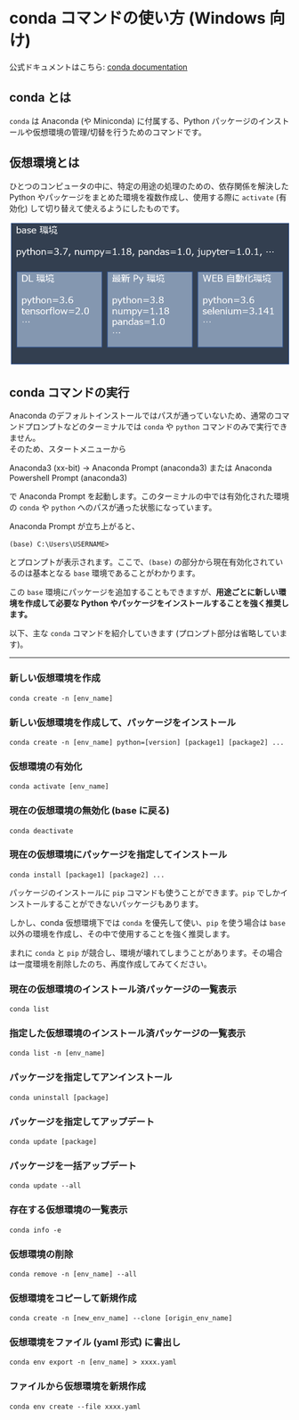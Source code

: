 # conda コマンドの使い方 (Windows 向け)  

公式ドキュメントはこちら: [conda documentation](https://conda.io/projects/conda/en/latest/index.html)  

## conda とは  

`conda` は Anaconda (や Miniconda) に付属する、Python パッケージのインストールや仮想環境の管理/切替を行うためのコマンドです。  

## 仮想環境とは  

ひとつのコンピュータの中に、特定の用途の処理のための、依存関係を解決した Python やパッケージをまとめた環境を複数作成し、使用する際に `activate` (有効化) して切り替えて使えるようにしたものです。  

![仮想環境概念図](./pictures/conda_virtual_env.png)  

## conda コマンドの実行  

Anaconda のデフォルトインストールではパスが通っていないため、通常のコマンドプロンプトなどのターミナルでは `conda` や `python` コマンドのみで実行できません。  
そのため、スタートメニューから  

Anaconda3 (xx-bit) → Anaconda Prompt (anaconda3) または Anaconda Powershell Prompt  (anaconda3)  

で Anaconda Prompt を起動します。このターミナルの中では有効化された環境の `conda` や `python` へのパスが通った状態になっています。  

Anaconda Prompt が立ち上がると、  

```conda  
(base) C:\Users\USERNAME>
```  

とプロンプトが表示されます。ここで、`(base)` の部分から現在有効化されているのは基本となる `base` 環境であることがわかります。  

この `base` 環境にパッケージを追加することもできますが、**用途ごとに新しい環境を作成して必要な Python やパッケージをインストールすることを強く推奨します。**  

以下、主な `conda` コマンドを紹介していきます (プロンプト部分は省略しています)。  

---

### 新しい仮想環境を作成

```conda  
conda create -n [env_name]
```

### 新しい仮想環境を作成して、パッケージをインストール

```conda  
conda create -n [env_name] python=[version] [package1] [package2] ...
```

### 仮想環境の有効化  

```conda  
conda activate [env_name]
```

### 現在の仮想環境の無効化 (base に戻る)  

```conda  
conda deactivate
```

### 現在の仮想環境にパッケージを指定してインストール  

```conda  
conda install [package1] [package2] ...
```

パッケージのインストールに `pip` コマンドも使うことができます。`pip` でしかインストールすることができないパッケージもあります。  

しかし、conda 仮想環境下では `conda` を優先して使い、`pip` を使う場合は `base` 以外の環境を作成し、その中で使用することを強く推奨します。  

まれに `conda` と `pip` が競合し、環境が壊れてしまうことがあります。その場合は一度環境を削除したのち、再度作成してみてください。  

### 現在の仮想環境のインストール済パッケージの一覧表示  

```conda  
conda list
```

### 指定した仮想環境のインストール済パッケージの一覧表示  

```conda  
conda list -n [env_name]
```

### パッケージを指定してアンインストール  

```conda  
conda uninstall [package]
```

### パッケージを指定してアップデート  

```conda  
conda update [package]
```

### パッケージを一括アップデート  

```conda  
conda update --all
```

### 存在する仮想環境の一覧表示  

```conda  
conda info -e
```

### 仮想環境の削除  

```conda  
conda remove -n [env_name] --all
```

### 仮想環境をコピーして新規作成  

```conda  
conda create -n [new_env_name] --clone [origin_env_name]
```

### 仮想環境をファイル (yaml 形式) に書出し  

```conda  
conda env export -n [env_name] > xxxx.yaml
```

### ファイルから仮想環境を新規作成  

```conda  
conda env create --file xxxx.yaml
```
